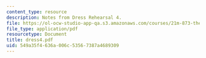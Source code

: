 ```yaml
---
content_type: resource
description: Notes from Dress Rehearsal 4.
file: https://ol-ocw-studio-app-qa.s3.amazonaws.com/courses/21m-873-theater-arts-topics-suburbia-january-iap-2008/549a35f4636a006c53567387a4689309_dress4.pdf
file_type: application/pdf
resourcetype: Document
title: dress4.pdf
uid: 549a35f4-636a-006c-5356-7387a4689309
---
```

